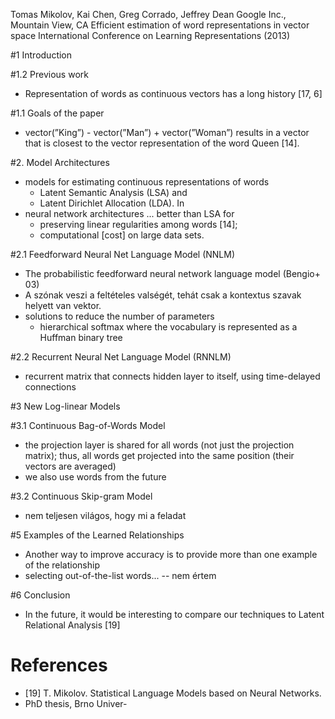 Tomas Mikolov, Kai Chen, Greg Corrado, Jeffrey Dean
Google Inc., Mountain View, CA
Efficient estimation of word representations in vector space
International Conference on Learning Representations (2013)

#1 Introduction

#1.2 Previous work

* Representation of words as continuous vectors has a long history [17, 6]

#1.1 Goals of the paper

* vector(”King”) - vector(”Man”) + vector(”Woman”) results in a vector that is
  closest to the vector representation of the word Queen [14].

#2. Model Architectures

* models for estimating continuous representations of words 
  * Latent Semantic Analysis (LSA) and 
  * Latent Dirichlet Allocation (LDA). In 
* neural network architectures ... better than LSA for 
  * preserving linear regularities among words [14]; 
  * computational [cost] on large data sets.

#2.1 Feedforward Neural Net Language Model (NNLM)

* The probabilistic feedforward neural network language model (Bengio+ 03)
* A szónak veszi a feltételes valségét, tehát 
  csak a kontextus szavak helyett van vektor.
* solutions to reduce the number of parameters
  * hierarchical softmax where 
    the vocabulary is represented as a Huffman binary tree
    
#2.2 Recurrent Neural Net Language Model (RNNLM)

* recurrent matrix that connects hidden layer to itself, using 
  time-delayed connections 

#3 New Log-linear Models

#3.1 Continuous Bag-of-Words Model

* the projection layer is shared for all words (not just the projection
  matrix); thus, all words get projected into the same position (their vectors
  are averaged)
* we also use words from the future

#3.2 Continuous Skip-gram Model

* nem teljesen világos, hogy mi a feladat

#5 Examples of the Learned Relationships

* Another way to improve accuracy is to provide more than one example of the
  relationship
* selecting out-of-the-list words... -- nem értem

#6 Conclusion

* In the future, it would be interesting to 
  compare our techniques to Latent Relational Analysis [19]

# References

* [19] T. Mikolov. Statistical Language Models based on Neural Networks.
* PhD thesis, Brno Univer-
